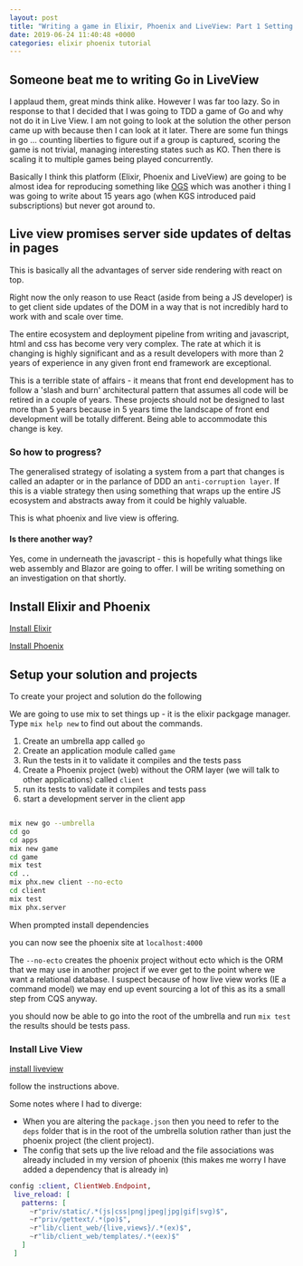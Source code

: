 ```yaml
---
layout: post
title: "Writing a game in Elixir, Phoenix and LiveView: Part 1 Setting up elixir and live view"
date: 2019-06-24 11:40:48 +0000
categories: elixir phoenix tutorial
---
```


## Someone beat me to writing Go in LiveView

I applaud them, great minds think alike. However I was far too lazy. So in response to that I decided that I was going to TDD a game of Go and why not do it in Live View. I am not going to look at the solution the other person came up with because then I can look at it later. There are some fun things in go ... counting liberties to figure out if a group is captured, scoring the game is not trivial, managing interesting states such as KO. Then there is scaling it to multiple games being played concurrently.

Basically I think this platform (Elixir, Phoenix and LiveView) are going to be almost idea for reproducing something like [OGS](https://online-go.com/) which was another i thing I was going to write about 15 years ago (when KGS introduced paid subscriptions) but never got around to.

## Live view promises server side updates of deltas in pages

This is basically all the advantages of server side rendering with react on top.

Right now the only reason to use React (aside from being a JS developer) is to get client side updates of the DOM in a way that is not incredibly hard to work with and scale over time.

The entire ecosystem and deployment pipeline from writing and javascript, html and css has become very very complex. The rate at which it is changing is highly significant and as a result developers with more than 2 years of experience in any given front end framework are exceptional.

This is a terrible state of affairs - it means that front end development has to follow a 'slash and burn' architectural pattern that assumes all code will be retired in a couple of years. These projects should not be designed to last more than 5 years because in 5 years time the landscape of front end development will be totally different. Being able to accommodate this change is key.

### So how to progress?

The generalised strategy of isolating a system from a part that changes is called an adapter or in the parlance of DDD an `anti-corruption layer`. If this is a viable strategy then using something that wraps up the entire JS ecosystem and abstracts away from it could be highly valuable.

This is what phoenix and live view is offering.

#### Is there another way?

Yes, come in underneath the javascript - this is hopefully what things like web assembly and Blazor are going to offer. I will be writing something on an investigation on that shortly.

## Install Elixir and Phoenix

[Install Elixir](https://elixir-lang.org/install.html)

[Install Phoenix](https://hexdocs.pm/phoenix/installation.html)

## Setup your solution and projects

To create your project and solution do the following

We are going to use mix to set things up - it is the elixir packgage manager. Type `mix help new` to find out about the commands.

1. Create an umbrella app called `go`
2. Create an application module called `game`
3. Run the tests in it to validate it compiles and the tests pass
4. Create a Phoenix project (web) without the ORM layer (we will talk to other applications) called `client`
5. run its tests to validate it compiles and tests pass
6. start a development server in the client app

```bash

mix new go --umbrella
cd go
cd apps
mix new game
cd game
mix test
cd ..
mix phx.new client --no-ecto
cd client
mix test
mix phx.server
```

When prompted install dependencies

you can now see the phoenix site at `localhost:4000`

The `--no-ecto` creates the phoenix project without ecto which is the ORM that we may use in another project if we ever get to the point where we want a relational database. I suspect because of how live view works (IE a command model) we may end up event sourcing a lot of this as its a small step from CQS anyway.

you should now be able to go into the root of the umbrella and run `mix test` the results should be tests pass.

### Install Live View

[install liveview](https://github.com/phoenixframework/phoenix_live_view)

follow the instructions above.

Some notes where I had to diverge:

- When you are altering the `package.json` then you need to refer to the `deps` folder that is in the root of the umbrella solution rather than just the phoenix project (the client project).
- The config that sets up the live reload and the file associations was already included in my version of phoenix (this makes me worry I have added a dependency that is already in)

```elixir
config :client, ClientWeb.Endpoint,
 live_reload: [
   patterns: [
     ~r"priv/static/.*(js|css|png|jpeg|jpg|gif|svg)$",
     ~r"priv/gettext/.*(po)$",
     ~r"lib/client_web/{live,views}/.*(ex)$",
     ~r"lib/client_web/templates/.*(eex)$"
   ]
 ]
```
